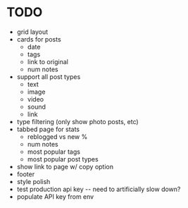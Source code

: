 # TODO

- grid layout
- cards for posts
  - date
  - tags
  - link to original
  - num notes
- support all post types
  - text
  - image
  - video
  - sound
  - link
- type filtering (only show photo posts, etc)  
- tabbed page for stats
  - reblogged vs new %
  - num notes
  - most popular tags
  - most popular post types
- show link to page w/ copy option
- footer
- style polish
- test production api key -- need to artificially slow down?
- populate API key from env
  
